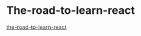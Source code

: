 # The-road-to-learn-react
[the-road-to-learn-react](https://github.com/the-road-to-learn-react/the-road-to-learn-react/tree/master/manuscript)
